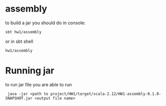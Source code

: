 # assembly
to build a jar you should do in console:
```
sbt hw1/assembly
```
or in sbt shell
```
hw1/assembly
```


# Running jar 
to run jar file you are able to run 
```
 java -jar <path to project/HW1/target/scala-2.12/HW1-assembly-0.1.0-SNAPSHOT.jar <output file name>

```